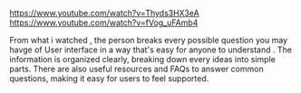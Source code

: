 https://www.youtube.com/watch?v=Thyds3HX3eA 
https://www.youtube.com/watch?v=fVog_uFAmb4

From what i watched , the person breaks every possible question you may havge of User interface in a way that's easy for anyone to understand . The information is organized clearly, breaking down every ideas into simple parts. There are also useful resources and FAQs to answer common questions, making it easy for users to feel supported.
